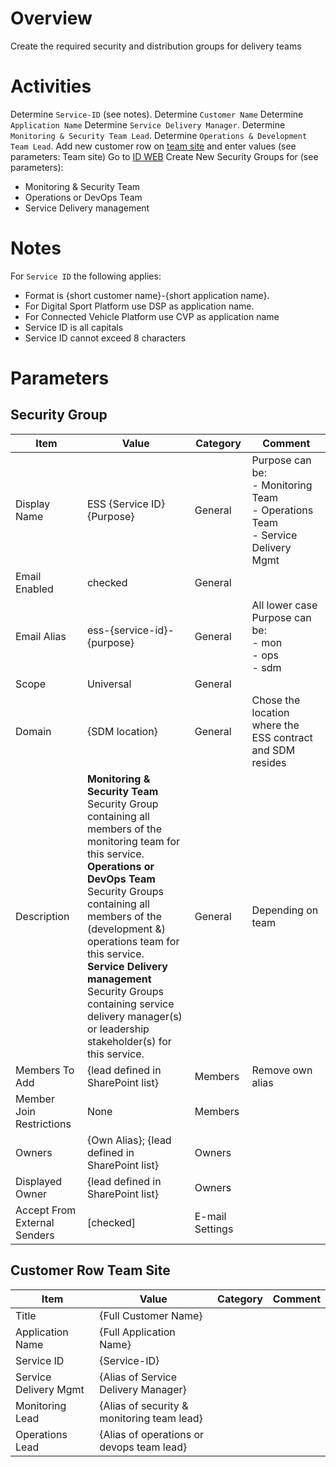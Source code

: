 
# Overview
Create the required security and distribution groups for delivery teams

# Activities
Determine `Service-ID` (see notes). 
Determine `Customer Name`
Determine `Application Name`
Determine `Service Delivery Manager`.
Determine `Monitoring & Security Team Lead`.
Determine `Operations & Development Team Lead`.
Add new customer row on [team site](https://microsoft.sharepoint.com/teams/ManagedServicesTools/Lists/Customers/AllItems.aspx) and enter values (see parameters: Team site)
Go to [ID WEB](https://idweb/IdentityManagement/aspx/groups/MyDLs.aspx)
Create New Security Groups for (see parameters):

- Monitoring & Security Team
- Operations or DevOps Team
- Service Delivery management 

# Notes 
For `Service ID` the following applies:

- Format is {short customer name}-{short application name}. 
- For Digital Sport Platform use DSP as application name.
- For Connected Vehicle Platform use CVP as application name
- Service ID is all capitals
- Service ID cannot exceed 8 characters

# Parameters

## Security Group
|Item |Value |Category |Comment |
|-|-|-|-|
|Display Name | ESS {Service ID} {Purpose} | General  | Purpose can be: <br/> - Monitoring Team<br/> - Operations Team<br/> - Service Delivery Mgmt | 
|Email Enabled| checked | General |
|Email Alias | ess-{service-id}-{purpose} | General | All lower case<br/> Purpose can be: <br/> - mon<br/> - ops<br/> - sdm |
|Scope| Universal | General
|Domain | {SDM location} | General | Chose the location where the ESS contract and SDM resides |
|Description | **Monitoring & Security Team** <br/> Security Group containing all members of the monitoring team for this service.<br/> **Operations or DevOps Team**<br/> Security Groups containing all members of the (development &) operations team for this service.<br/> **Service Delivery management**<br/> Security Groups containing service delivery manager(s) or leadership stakeholder(s) for this service.  | General | Depending on team |
| Members To Add | {lead defined in SharePoint list} | Members | Remove own alias
| Member Join Restrictions | None | Members |
| Owners | {Own Alias}; {lead defined in SharePoint list} | Owners | 
| Displayed Owner | {lead defined in SharePoint list} | Owners |
| Accept From External Senders | [checked] | E-mail Settings | 

## Customer Row Team Site
|Item |Value |Category |Comment |
|-|-|-|-|
| Title | {Full Customer Name} | 
| Application Name | {Full Application Name} |
| Service ID | {Service-ID} |
| Service Delivery Mgmt | {Alias of Service Delivery Manager}
| Monitoring Lead | {Alias of security & monitoring team lead}
| Operations Lead | {Alias of operations or devops team lead} 
